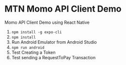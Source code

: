 # MTN Momo API Client Demo

Momo API Client Demo using React Native

1. `npm install -g expo-cli`
2. `npm install`
3. Run Android Emulator from Android Studio
4. `npm run android`
5. Test Creating a Token
6. Test sending a RequestToPay Transaction
